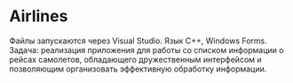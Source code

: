 # Airlines
Файлы запускаются через Visual Studio. Язык C++, Windows Forms.
Задача: реализация приложения для работы со списком информации о рейсах самолетов, обладающего дружественным интерфейсом и позволяющим организовать эффективную обработку информации.
